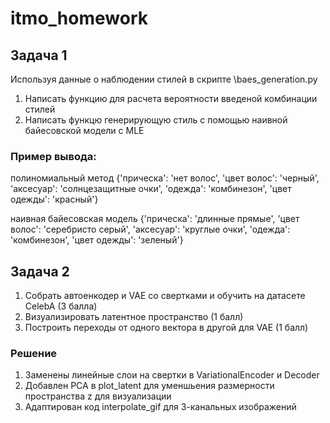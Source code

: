 # itmo_homework

## Задача 1

Используя данные о наблюдении стилей в скрипте \baes_generation.py 
1. Написать функцию для расчета вероятности введеной комбинации стилей 
2. Написать функцю генерирующую стиль с помощью наивной байесовской модели c MLE


### Пример вывода: 

полиномиальный метод 
 {'прическа': 'нет волос', 'цвет волос': 'черный', 'аксесуар': 'солнцезащитные очки', 'одежда': 'комбинезон', 'цвет одежды': 'красный'}


наивная байесовская модель 
 {'прическа': 'длинные прямые', 'цвет волос': 'серебристо серый', 'аксесуар': 'круглые очки', 'одежда': 'комбинезон', 'цвет одежды': 'зеленый'}


## Задача 2

1. Собрать автоенкодер и VAE со свертками и обучить на датасете CelebA (3 балла)
2. Визуализировать латентное пространство (1 балл)
3. Построить переходы от одного вектора в другой для VAE (1 балл)

### Решение

1. Заменены линейные слои на свертки в VariationalEncoder и Decoder
2. Добавлен PCA в plot_latent для уменшьения размерности пространства z для визуализации
3. Адаптирован код interpolate_gif для 3-канальных изображений